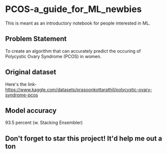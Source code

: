 # PCOS-a_guide_for_ML_newbies

This is meant as an introductory notebook for people interested in ML. 

## Problem Statement

To create an algorithm that can accurately predict the occuring of Polycystic Ovary Syndrome (PCOS) in women.

## Original dataset

Here's the link- https://www.kaggle.com/datasets/prasoonkottarathil/polycystic-ovary-syndrome-pcos

## Model accuracy

93.5 percent (w. Stacking Ensembler)

## Don't forget to star this project! It'd help me out a ton
